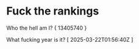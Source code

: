# Fuck the rankings

Who the hell am I?
{ 13405740 }

What fucking year is it?
[ 2025-03-22T01:56:40Z ]
